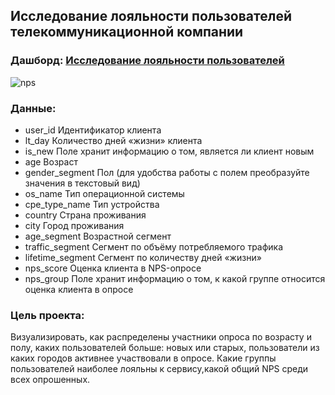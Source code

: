## Исследование лояльности пользователей телекоммуникационной компании

### Дашборд:  [Исследование лояльности пользователей](https://public.tableau.com/views/NPS_16759507026510/Dashboard1?:language=en-US&:display_count=n&:origin=viz_share_link)

![nps](https://github.com/Elenavasko/Project-/assets/130385210/a23008cd-7a34-4c8e-a49d-b64121181b8c)
### Данные:
- user_id	Идентификатор клиента
- lt_day	Количество дней «жизни» клиента
- is_new	Поле хранит информацию о том, является ли клиент новым
- age	Возраст
- gender_segment	Пол (для удобства работы с полем преобразуйте значения в текстовый вид)
- os_name	Тип операционной системы
- cpe_type_name	Тип устройства
- country	Страна проживания
- city	Город проживания
- age_segment	Возрастной сегмент
- traffic_segment	Сегмент по объёму потребляемого трафика
- lifetime_segment	Сегмент по количеству дней «жизни»
- nps_score	Оценка клиента в NPS-опросе
- nps_group	Поле хранит информацию о том, к какой группе относится оценка клиента в опросе

### Цель проекта:
Визуализировать, как распределены участники опроса по возрасту и полу, каких пользователей больше: новых или старых, пользователи из каких городов активнее участвовали в опросе.
Какие группы пользователей наиболее лояльны к сервису,какой общий NPS среди всех опрошенных.
